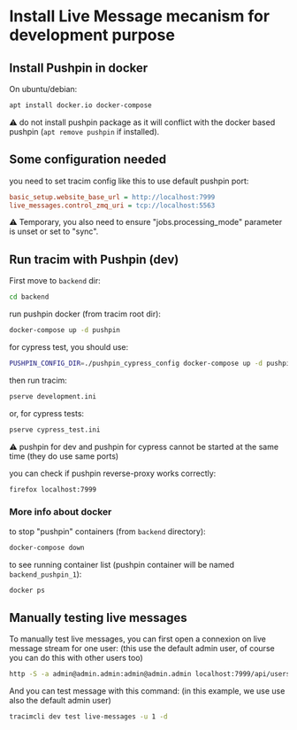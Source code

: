
# Install Live Message mecanism for development purpose

## Install Pushpin in docker

On ubuntu/debian:

~~~bash
apt install docker.io docker-compose
~~~

:warning: do not install pushpin package as it will conflict with the docker based pushpin (`apt remove pushpin` if installed).

## Some configuration needed

you need to set tracim config like this to use default pushpin port:

~~~ini
basic_setup.website_base_url = http://localhost:7999
live_messages.control_zmq_uri = tcp://localhost:5563
~~~

:warning:  Temporary, you also need to ensure "jobs.processing_mode" parameter is unset or set to "sync".

## Run tracim with Pushpin (dev)

First move to `backend` dir:

~~~bash
cd backend
~~~

run pushpin docker (from tracim root dir):
~~~bash
docker-compose up -d pushpin
~~~

for cypress test, you should use:
~~~bash
PUSHPIN_CONFIG_DIR=./pushpin_cypress_config docker-compose up -d pushpin
~~~

then run tracim:
~~~bash
pserve development.ini
~~~

or, for cypress tests:
~~~bash
pserve cypress_test.ini
~~~

:warning: pushpin for dev and pushpin for cypress cannot be started at the same time (they do use same ports)

you can check if pushpin reverse-proxy works correctly:

~~~bash
firefox localhost:7999
~~~

### More info about docker


to stop "pushpin" containers (from `backend` directory):

~~~bash
docker-compose down
~~~

to see running container list (pushpin container will be named `backend_pushpin_1`):

~~~bash
docker ps
~~~

## Manually testing live messages

To manually test live messages, you can first open a connexion on live message stream for one user:
(this use the default admin user, of course you can do this with other users too)

~~~bash
http -S -a admin@admin.admin:admin@admin.admin localhost:7999/api/users/1/live_messages
~~~


And you can test message with this command:
(in this example, we use use also the default admin user)

~~~bash
tracimcli dev test live-messages -u 1 -d
~~~
